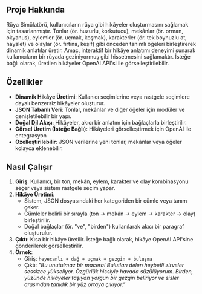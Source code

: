 ## Proje Hakkında
Rüya Simülatörü, kullanıcıların rüya gibi hikâyeler oluşturmasını sağlamak için tasarlanmıştır. Tonlar (ör. huzurlu, korkutucu), mekânlar (ör. orman, okyanus), eylemler (ör. uçmak, koşmak), karakterler (ör. tek boynuzlu at, hayalet) ve olaylar (ör. fırtına, keşif) gibi önceden tanımlı öğeleri birleştirerek dinamik anlatılar üretir. Amaç, interaktif bir hikâye anlatımı deneyimi sunarak kullanıcıların bir rüyada geziniyormuş gibi hissetmesini sağlamaktır. İsteğe bağlı olarak, üretilen hikâyeler OpenAI API'si ile görselleştirilebilir.

## Özellikler
- **Dinamik Hikâye Üretimi**: Kullanıcı seçimlerine veya rastgele seçimlere dayalı benzersiz hikâyeler oluşturur.
- **JSON Tabanlı Veri**: Tonlar, mekânlar ve diğer öğeler için modüler ve genişletilebilir bir yapı.
- **Doğal Dil Akışı**: Hikâyeler, akıcı bir anlatım için bağlaçlarla birleştirilir.
- **Görsel Üretim (İsteğe Bağlı)**: Hikâyeleri görselleştirmek için OpenAI ile entegrasyon
- **Özelleştirilebilir**: JSON verilerine yeni tonlar, mekânlar veya öğeler kolayca eklenebilir.

## Nasıl Çalışır
1. **Giriş**: Kullanıcı, bir ton, mekân, eylem, karakter ve olay kombinasyonu seçer veya sistem rastgele seçim yapar.
2. **Hikâye Üretimi**:
   - Sistem, JSON dosyasındaki her kategoriden bir cümle veya tanım çeker.
   - Cümleler belirli bir sırayla (ton → mekân → eylem → karakter → olay) birleştirilir.
   - Doğal bağlaçlar (ör. "ve", "birden") kullanılarak akıcı bir paragraf oluşturulur.
3. **Çıktı**: Kısa bir hikâye üretilir. İsteğe bağlı olarak, hikâye OpenAI API'sine gönderilerek görselleştirilir.
4. **Örnek**:
   - Giriş: `heyecanlı + dağ + uçmak + gezgin + buluşma`
   - Çıktı: *"Bu unutulmaz bir macera! Bulutları delen heybetli zirveler sessizce yükseliyor. Özgürlük hissiyle havada süzülüyorum. Birden, yüzünde hikâyeler taşıyan yorgun bir gezgin beliriyor ve sisler arasından tanıdık bir yüz ortaya çıkıyor."*
